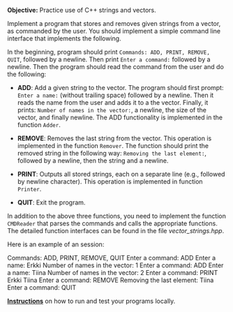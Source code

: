 **Objective:** Practice use of C++ strings and vectors.

Implement a program that stores and removes given strings from a
vector, as commanded by the user. You should implement a simple
command line interface that implements the following.

In the beginning, program should print `Commands: ADD, PRINT, REMOVE, QUIT`, 
followed by a newline. Then print `Enter a command:` followed by a newline. 
Then the program should read the command from the user and do the following:

  * **ADD**: Add a given string to the vector. The program should first
    prompt: `Enter a name:` (without trailing space) followed by a newline. Then
    it reads the name from the user and adds it to a the
    vector. Finally, it prints: `Number of names in the vector:`, a
    newline, the size of the vector, and finally newline. The ADD
    functionality is implemented in the function `Adder`.
  
  * **REMOVE**: Removes the last string from the vector. This
    operation is implemented in the function `Remover`. The function
    should print the removed string in the following way: `Removing
    the last element:`, followed by a newline, then the string and a
    newline.

  * **PRINT**: Outputs all stored strings, each on a separate line
    (e.g., followed by newline character). This operation is
    implemented in function `Printer`.

  * **QUIT**: Exit the program.

In addition to the above three functions, you need to implement
the function `CMDReader` that parses the commands and calls the
appropriate functions. The detailed function interfaces can be found
in the file *vector_strings.hpp*.

Here is an example of an session:

Commands: ADD, PRINT, REMOVE, QUIT
Enter a command:
ADD
Enter a name:
Erkki
Number of names in the vector:
1
Enter a command:
ADD
Enter a name:
Tiina
Number of names in the vector:
2
Enter a command:
PRINT
Erkki
Tiina
Enter a command:
REMOVE
Removing the last element:
Tiina
Enter a command:
QUIT

**[Instructions](https://tim.aalto.fi/view/elec-a7151/materials/testing-exercises-locally)**
on how to run and test your programs locally.
